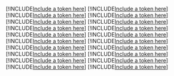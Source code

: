 [!INCLUDE[Include a token here](refs1523591579823/r1.md)]
[!INCLUDE[Include a token here](refs1523591579823/r2.md)]
[!INCLUDE[Include a token here](refs1523591579823/r3.md)]
[!INCLUDE[Include a token here](refs1523591579823/r4.md)]
[!INCLUDE[Include a token here](refs1523591579823/r5.md)]
[!INCLUDE[Include a token here](refs1523591579823/r6.md)]
[!INCLUDE[Include a token here](refs1523591579823/r7.md)]
[!INCLUDE[Include a token here](refs1523591579823/r8.md)]
[!INCLUDE[Include a token here](refs1523591579823/r9.md)]
[!INCLUDE[Include a token here](refs1523591579823/r10.md)]
[!INCLUDE[Include a token here](refs1523591579823/r11.md)]
[!INCLUDE[Include a token here](refs1523591579823/r12.md)]
[!INCLUDE[Include a token here](refs1523591579823/r13.md)]
[!INCLUDE[Include a token here](refs1523591579823/r14.md)]
[!INCLUDE[Include a token here](refs1523591579823/r15.md)]
[!INCLUDE[Include a token here](refs1523591579823/r16.md)]
[!INCLUDE[Include a token here](refs1523591579823/r17.md)]
[!INCLUDE[Include a token here](refs1523591579823/r18.md)]
[!INCLUDE[Include a token here](refs1523591579823/r19.md)]
[!INCLUDE[Include a token here](refs1523591579823/r20.md)]